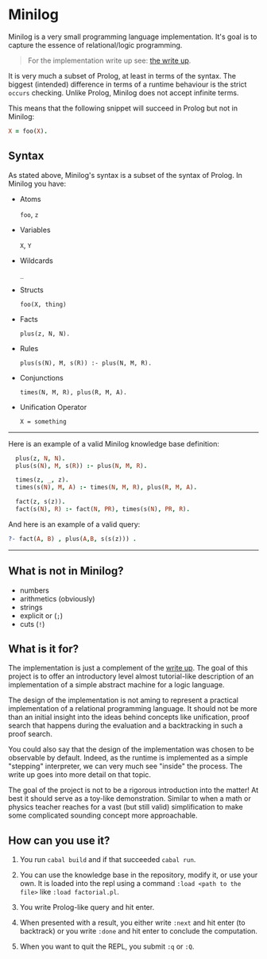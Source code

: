 # Minilog

Minilog is a very small programming language implementation.
It's goal is to capture the essence of relational/logic programming.

> For the implementation write up see: [the write up](./WRITEUP.md).

It is very much a subset of Prolog, at least in terms of the syntax.
The biggest (intended) difference in terms of a runtime behaviour is the strict
`occurs` checking.
Unlike Prolog, Minilog does not accept infinite terms.

This means that the following snippet will succeed in Prolog but not in Minilog:

```prolog
X = foo(X).
```

## Syntax
As stated above, Minilog's syntax is a subset of the syntax of Prolog.
In Minilog you have:

- Atoms

  `foo`, `z`

- Variables

  `X`, `Y`
- Wildcards

  `_`
- Structs

  `foo(X, thing)`

- Facts

  `plus(z, N, N).`

- Rules

  `plus(s(N), M, s(R)) :- plus(N, M, R).`

- Conjunctions

  `times(N, M, R), plus(R, M, A).`

- Unification Operator

  `X = something`

----

Here is an example of a valid Minilog knowledge base definition:
```prolog
  plus(z, N, N).
  plus(s(N), M, s(R)) :- plus(N, M, R).

  times(z, _, z).
  times(s(N), M, A) :- times(N, M, R), plus(R, M, A).

  fact(z, s(z)).
  fact(s(N), R) :- fact(N, PR), times(s(N), PR, R).
```

And here is an example of a valid query:
```prolog
?- fact(A, B) , plus(A,B, s(s(z))) .
```

---

## What is not in Minilog?

- numbers
- arithmetics (obviously)
- strings
- explicit or (`;`)
- cuts (`!`)

## What is it for?

The implementation is just a complement of the [write up](./WRITEUP.md).
The goal of this project is to offer an introductory level almost tutorial-like description of an implementation of a simple abstract machine for a logic language.

The design of the implementation is not aming to represent a practical implementation of a relational programming language.
It should not be more than an initial insight into the ideas behind concepts like
unification, proof search that happens during the evaluation and a backtracking in such a proof search.

You could also say that the design of the implementation was chosen to be observable by default. Indeed, as the runtime is implemented
as a simple "stepping" interpreter, we can very much see "inside" the process.
The write up goes into more detail on that topic.

The goal of the project is not to be a rigorous introduction into the matter! At best it should serve as a toy-like demonstration. Similar to when a math or physics teacher reaches for a vast (but still valid) simplification to make some complicated sounding concept more approachable.


## How can you use it?

1) You run `cabal build` and if that succeeded `cabal run`.

2) You can use the knowledge base in the repository, modify it, or use your own. It is loaded into the repl using a command `:load <path to the file>` like `:load factorial.pl`.

3) You write Prolog-like query and hit enter.

4) When presented with a result, you either write `:next` and hit enter (to backtrack) or you write `:done` and hit enter to conclude the computation.

5) When you want to quit the REPL, you submit `:q` or `:Q`.
